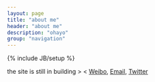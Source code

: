 ```yaml
---
layout: page
title: "about me"
header: "about me"
description: "ohayo"
group: "navigation"
---
```

{% include JB/setup %}

the site is still in building > <
[Weibo](http://weibo.com/u/1654293217), [Email](mailto:zhangxzheng@gmail.com), [Twitter](https://twitter.com/ZhangXinZheng)

